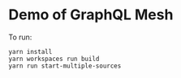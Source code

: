 # Demo of GraphQL Mesh

To run:
```
yarn install
yarn workspaces run build
yarn run start-multiple-sources
```